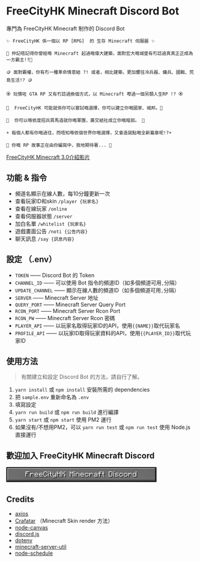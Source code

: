 # FreeCityHK Minecraft Discord Bot

專門為 FreeCityHK Minecraft 制作的 Discord Bot


```
✨ FreeCityHK 係一個以 RP [RPG]  的 生存 Minecraft 伺服器 ✨

💫 仲記唔記得你曾經喺 Minecraft 起過嘅偉大建築，面對宏大嘅城堡有冇諗過真真正正成為一方霸主!?💫 

🪙 面對霸權，你有冇一種革命情意結 ?! 或者，相比建築，更加響往冷兵器、傭兵、國戰、荒島生活!? 🪙

🏵️ 玩慣咗 GTA RP 又有冇諗過換個方式，以 Minecraft 嚟過一個另類人生RP !? 🏵️

🌅  FreeCityHK 可能就係你可以嘗試嘅選擇，你可以建立你嘅國家、城邦。🌅

🍻  你可以喺依度招兵買馬造就你嘅軍團，廣交結社成立你嘅暗部。 🍻

☀️ 每個人都有你嘅過往，而唔知喺依個世界你嘅選擇，又會造就點嘅全新篇章呢!?☀️ 

🥠 你嘅 RP 故事正在由你編寫中，我地期待著... 🥠 
```

[FreeCityHK Minecraft 3.0介紹影片](https://www.youtube.com/watch?v=gmT4nW-8rFk)

## 功能 & 指令
- 頻道名顯示在線人數，每10分鐘更新一次
- 查看玩家ID和skin `/player {玩家名}`
- 查看在線玩家 `/online`
- 查看伺服器狀態 `/server`
- 加白名單 `/whitelist {玩家名} `
- 遊戲畫面公告 `/noti {公告内容}`
- 聊天訊息 `/say {訊息内容}`

## 設定 （.env）
- `TOKEN` —— Discord Bot 的 Token
- `CHANNEL_ID` —— 可以使用 Bot 指令的頻道ID（如多個頻道可用`,`分隔）
- `UPDATE_CHANNEL` —— 顯示在線人數的頻道ID（如多個頻道可用`,`分隔）
- `SERVER` —— Minecraft Server 地址
- `QUERY_PORT` —— Minecraft Server Query Port
- `RCON_PORT` —— Minecraft Server Rcon Port
- `RCON_PW` —— Minecraft Server Rcon 密碼
- `PLAYER_API` —— 以玩家名取得玩家ID的API，使用`{{NAME}}`取代玩家名
- `PROFILE_API` —— 以玩家ID取得玩家資料的API，使用`{{PLAYER_ID}}`取代玩家ID

## 使用方法

> 有關建立和設定 Discord Bot 的方法，請自行了解。

1. `yarn install` 或 `npm install` 安裝所需的 dependencies
2. 把 `sample.env` 重新命名為 `.env`
3. 填寫設定
4. `yarn run build` 或 `npm run build` 進行編譯
5. `yarn start` 或 `npm start` 使用 PM2 運行
6. 如果沒有/不想用PM2，可以 `yarn run test` 或 `npm run test` 使用 Node.js 直接運行


## 歡迎加入 FreeCityHK Minecraft Discord
[![FreeCityHK Minecraft Discord](.readme/discord_400.png 'Discord')](https://discord.freecityhk.city)


## Credits
- [axios](https://github.com/axios/axios)
- [Crafatar](https://github.com/crafatar/crafatar/) （Minecraft Skin render 方法）
- [node-canvas](https://github.com/Automattic/node-canvas)
- [discord.js](https://github.com/discordjs/discord.js)
- [dotenv](https://github.com/motdotla/dotenv)
- [minecraft-server-util](https://github.com/PassTheMayo/minecraft-server-util)
- [node-schedule](https://github.com/node-schedule/node-schedule)

